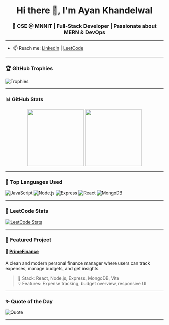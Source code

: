 <h1 align="center">Hi there 👋, I'm Ayan Khandelwal</h1>
<h3 align="center">🚀 CSE @ MNNIT | Full-Stack Developer | Passionate about MERN & DevOps</h3>

---

- 📫 Reach me: [LinkedIn](https://www.linkedin.com/in/ayan-khandelwal-8b53892a1/) | [LeetCode](https://leetcode.com/AKProgrammer)

---

### 🏆 GitHub Trophies

![Trophies](https://github-profile-trophy.vercel.app/?username=Akprogrammer-mnnit&theme=algolia&no-bg=true&no-frame=true)

---

### 📊 GitHub Stats

<div align="center">

<img src="https://github-readme-stats.vercel.app/api?username=Akprogrammer-mnnit&show_icons=true&theme=algolia" height="180"/>
<img src="https://github-readme-streak-stats.herokuapp.com/?user=Akprogrammer-mnnit&theme=algolia" height="180"/>

</div>

---

### 📌 Top Languages Used

<!-- GitHub card often fails to detect languages properly. Here's a reliable badge set: -->

![JavaScript](https://img.shields.io/badge/JavaScript-F7DF1E?logo=javascript&logoColor=black&style=flat-square)
![Node.js](https://img.shields.io/badge/Node.js-339933?logo=nodedotjs&logoColor=white&style=flat-square)
![Express](https://img.shields.io/badge/Express.js-000000?logo=express&logoColor=white&style=flat-square)
![React](https://img.shields.io/badge/React-20232A?logo=react&logoColor=61DAFB&style=flat-square)
![MongoDB](https://img.shields.io/badge/MongoDB-4EA94B?logo=mongodb&logoColor=white&style=flat-square)

---

### 🧠 LeetCode Stats

[![LeetCode Stats](https://leetcard.jacoblin.cool/AKProgrammer?theme=light&font=Source+Code+Pro)](https://leetcode.com/AKProgrammer)

---

### 🚀 Featured Project

#### 🔗 [PrimeFinance](https://prime-finance-livid.vercel.app/)
A clean and modern personal finance manager where users can track expenses, manage budgets, and get insights.

> 🔧 Stack: React, Node.js, Express, MongoDB, Vite  
> 💡 Features: Expense tracking, budget overview, responsive UI

---

### ✨ Quote of the Day

![Quote](https://quotes-github-readme.vercel.app/api?type=horizontal&theme=algolia)

---
